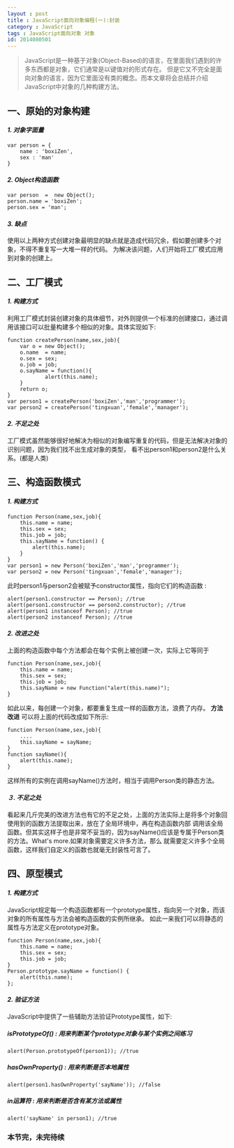 ```yaml
---
layout : post
title : JavaScript面向对象编程(一):封装
category : JavaScript
tags : JavaScript面向对象 对象 
id: 2014080501
---
```


> JavaScript是一种基于对象(Object-Based)的语言，在里面我们遇到的许多东西都是对象，它们通常是以键值对的形式存在。
> 但是它又不完全是面向对象的语言，因为它里面没有类的概念。而本文章将会总结并介绍JavaScript中对象的几种构建方法。

## 一、原始的对象构建

#### *1. 对象字面量*
    var person = {
        name : 'boxiZen',
        sex : 'man'
    }

#### *2. Object构造函数*
    var person  =  new Object();
    person.name = 'boxiZen';
    person.sex = 'man';

#### *3. 缺点*
使用以上两种方式创建对象最明显的缺点就是造成代码冗余，假如要创建多个对象，不得不重复写一大堆一样的代码。
为解决该问题，人们开始将工厂模式应用到对象的创建上。


## 二、工厂模式

#### *1. 构建方式*
利用工厂模式封装创建对象的具体细节，对外则提供一个标准的创建接口，通过调用该接口可以批量构建多个相似的对象。具体实现如下:

    function createPerson(name,sex,job){
        var o = new Object();
        o.name  = name;
        o.sex = sex;
        o.job = job;
        o.sayName = function(){
                alert(this.name);
        }
        return o;
    }          
    var person1 = createPerson('boxiZen','man','programmer');
    var person2 = createPerson('tingxuan','female','manager');

#### *2. 不足之处*
工厂模式虽然能够很好地解决为相似的对象编写重复的代码，但是无法解决对象的识别问题，因为我们找不出生成对象的类型，
看不出person1和person2是什么关系。(都是人类)


## 三、构造函数模式

#### *1. 构建方式*
    function Person(name,sex,job){
        this.name = name;
        this.sex = sex;
        this.job = job;
        this.sayName = function() {
            alert(this.name);
        }
    }
    var person1 = new Person('boxiZen','man','programmer');
    var person2 = new Person('tingxuan','female','manager');
    

此时person1与person2会被赋予constructor属性，指向它们的构造函数 :

    alert(person1.constructor == Person); //true
    alert(person1.constructor == person2.constructor); //true
    alert(person1 instanceof Person); //true
    alert(person2 instanceof Person); //true

####  *2. 改进之处*
上面的构造函数中每个方法都会在每个实例上被创建一次，实际上它等同于

    function Person(name,sex,job){
        this.name = name;
        this.sex = sex;
        this.job = job;
        this.sayName = new Function("alert(this.name)");
    }
如此以来，每创建一个对象，都要重复生成一样的函数方法，浪费了内存。
**方法改进**
可以将上面的代码改成如下所示:

    function Person(name,sex,job){
        ....
        this.sayName = sayName;
    }      
    function sayName(){
        alert(this.name);
    } 
这样所有的实例在调用sayName()方法时，相当于调用Person类的静态方法。

####  *３. 不足之处*
看起来几斤完美的改进方法也有它的不足之处，上面的方法实际上是将多个对象回使用到的函数方法提取出来，放在了全局环境中，再在构造函数内部
调用该全局函数。但其实这样子也是非常不妥当的，因为sayName()应该是专属于Person类的方法。What's more.如果对象需要定义许多方法，那么
就需要定义许多个全局函数，这样我们自定义的函数也就毫无封装性可言了。


## 四、原型模式

#### *1. 构建方式*
JavaScript规定每一个构造函数都有一个prototype属性，指向另一个对象，而该对象的所有属性与方法会被构造函数的实例所继承。
如此一来我们可以将静态的属性与方法定义在prototype对象。

    function Person(name,sex,job){
        this.name = name;
        this.sex = sex;
        this.job = job;
    } 
    Person.prototype.sayName = function() {
        alert(this.name);
    };

#### *2. 验证方法*

JavaScript中提供了一些辅助方法验证Prototype属性，如下:

##### **isPrototypeOf() : 用来判断某个prototype对象与某个实例之间练习**
    alert(Person.prototypeOf(person1)); //true

##### **hasOwnProperty() : 用来判断是否本地属性**
    alert(person1.hasOwnProperty('sayName')); //false

##### **in运算符 : 用来判断是否含有某方法或属性**
    alert('sayName' in person1); //true


###  本节完，未完待续